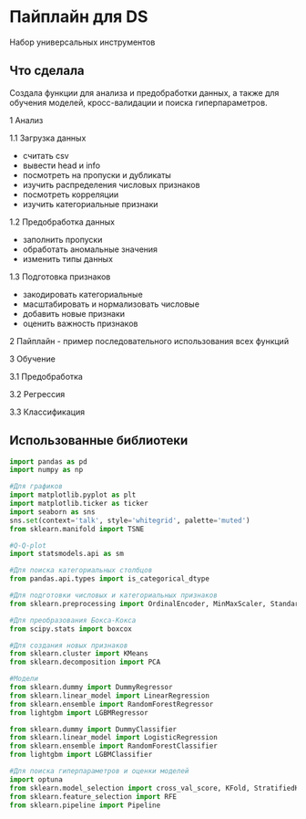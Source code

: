 # Пайплайн для DS
Набор универсальных инструментов

## Что сделала
Создала функции для анализа и предобработки данных, а также для обучения моделей, кросс-валидации и поиска гиперпараметров.

1 Анализ

1.1 Загрузка данных

  - считать csv
  - вывести head и info
  - посмотреть на пропуски и дубликаты
  - изучить распределения числовых признаков
  - посмотреть корреляции
  - изучить категориальные признаки

1.2 Предобработка данных

  - заполнить пропуски
  - обработать аномальные значения
  - изменить типы данных

1.3 Подготовка признаков

  - закодировать категориальные
  - масштабировать и нормализовать числовые
  - добавить новые признаки
  - оценить важность признаков

2 Пайплайн - пример последовательного использования всех функций

3 Обучение

3.1 Предобработка

3.2 Регрессия

3.3 Классификация


## Использованные библиотеки
```python
import pandas as pd
import numpy as np

#Для графиков
import matplotlib.pyplot as plt
import matplotlib.ticker as ticker
import seaborn as sns
sns.set(context='talk', style='whitegrid', palette='muted')
from sklearn.manifold import TSNE

#Q-Q-plot
import statsmodels.api as sm

#Для поиска категориальных столбцов
from pandas.api.types import is_categorical_dtype

#Для подготовки числовых и категориальных признаков
from sklearn.preprocessing import OrdinalEncoder, MinMaxScaler, StandardScaler

#Для преобразования Бокса-Кокса
from scipy.stats import boxcox

#Для создания новых признаков
from sklearn.cluster import KMeans
from sklearn.decomposition import PCA

#Модели
from sklearn.dummy import DummyRegressor
from sklearn.linear_model import LinearRegression
from sklearn.ensemble import RandomForestRegressor
from lightgbm import LGBMRegressor

from sklearn.dummy import DummyClassifier
from sklearn.linear_model import LogisticRegression
from sklearn.ensemble import RandomForestClassifier
from lightgbm import LGBMClassifier

#Для поиска гиперпараметров и оценки моделей
import optuna
from sklearn.model_selection import cross_val_score, KFold, StratifiedKFold
from sklearn.feature_selection import RFE
from sklearn.pipeline import Pipeline
```
